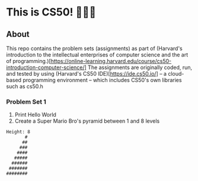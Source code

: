 # This is CS50! 👩🏽‍💻

## About
This repo contains the problem sets (assignments) as part of (Harvard's introduction to the intellectual enterprises of computer science and the art of programming.)[https://online-learning.harvard.edu/course/cs50-introduction-computer-science/] The assignments are originally coded, run, and tested by using (Harvard's CS50 IDE)[https://ide.cs50.io/] – a cloud-based programming environment – which includes CS50's own libraries such as cs50.h

### Problem Set 1
1. Print Hello World
2. Create a Super Mario Bro's pyramid between 1 and 8 levels
````
Height: 8
       #
      ##
     ###
    ####
   #####
  ######
 #######
########